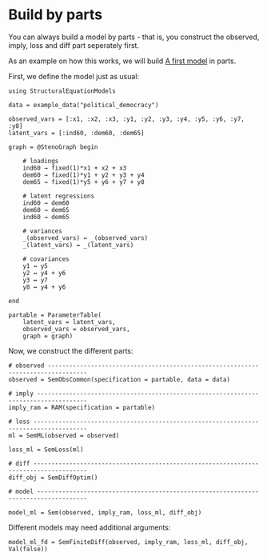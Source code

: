 # Build by parts

You can always build a model by parts - that is, you construct the observed, imply, loss and diff part seperately first.

As an example on how this works, we will build [A first model](@ref) in parts.

First, we define the model just as usual:

```@example swap_observed
using StructuralEquationModels

data = example_data("political_democracy")

observed_vars = [:x1, :x2, :x3, :y1, :y2, :y3, :y4, :y5, :y6, :y7, :y8]
latent_vars = [:ind60, :dem60, :dem65]

graph = @StenoGraph begin

    # loadings
    ind60 → fixed(1)*x1 + x2 + x3
    dem60 → fixed(1)*y1 + y2 + y3 + y4
    dem65 → fixed(1)*y5 + y6 + y7 + y8

    # latent regressions
    ind60 → dem60
    dem60 → dem65
    ind60 → dem65

    # variances
    _(observed_vars) ↔ _(observed_vars)
    _(latent_vars) ↔ _(latent_vars)

    # covariances
    y1 ↔ y5
    y2 ↔ y4 + y6
    y3 ↔ y7
    y8 ↔ y4 + y6

end

partable = ParameterTable(
    latent_vars = latent_vars, 
    observed_vars = observed_vars, 
    graph = graph)
```

Now, we construct the different parts:

```@example swap_observed
# observed ---------------------------------------------------------------------------------
observed = SemObsCommon(specification = partable, data = data)

# imply ------------------------------------------------------------------------------------
imply_ram = RAM(specification = partable)

# loss -------------------------------------------------------------------------------------
ml = SemML(observed = observed)

loss_ml = SemLoss(ml)

# diff -------------------------------------------------------------------------------------
diff_obj = SemDiffOptim()

# model ------------------------------------------------------------------------------------

model_ml = Sem(observed, imply_ram, loss_ml, diff_obj)
```

Different models may need additional arguments:

```@example swap_observed
model_ml_fd = SemFiniteDiff(observed, imply_ram, loss_ml, diff_obj, Val(false))
```
